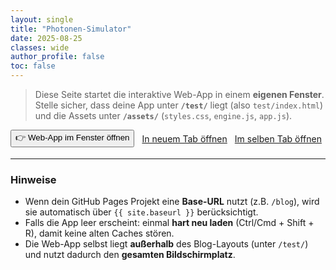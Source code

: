 ```yaml
---
layout: single
title: "Photonen-Simulator"
date: 2025-08-25
classes: wide
author_profile: false
toc: false
---
```


> Diese Seite startet die interaktive Web-App in einem **eigenen Fenster**.  
> Stelle sicher, dass deine App unter **`/test/`** liegt (also `test/index.html`) und die Assets unter **`/assets/`** (`styles.css`, `engine.js`, `app.js`).

<div style="display:flex; gap:12px; flex-wrap:wrap; align-items:center; margin: 10px 0 18px;">
  <button class="btn btn--primary" onclick="(function(){
    var base='{{ site.baseurl }}' || '';
    // Popup-Fenster (größenveränderbar)
    window.open(base + '/test/', 'PhotonSim',
      'width=1400,height=900,menubar=no,toolbar=no,location=no,status=no,scrollbars=yes,resizable=yes');
  })()">
    👉 Web-App im Fenster öffnen
  </button>

  <a class="btn" href="{{ site.baseurl }}/test/" target="_blank" rel="noopener">
    In neuem Tab öffnen
  </a>

  <a class="btn" href="{{ site.baseurl }}/test/">
    Im selben Tab öffnen
  </a>
</div>

---

### Hinweise
- Wenn dein GitHub Pages Projekt eine **Base-URL** nutzt (z.B. `/blog`), wird sie automatisch über `{{ site.baseurl }}` berücksichtigt.
- Falls die App leer erscheint: einmal **hart neu laden** (Ctrl/Cmd + Shift + R), damit keine alten Caches stören.
- Die Web-App selbst liegt **außerhalb** des Blog-Layouts (unter `/test/`) und nutzt dadurch den **gesamten Bildschirmplatz**.
